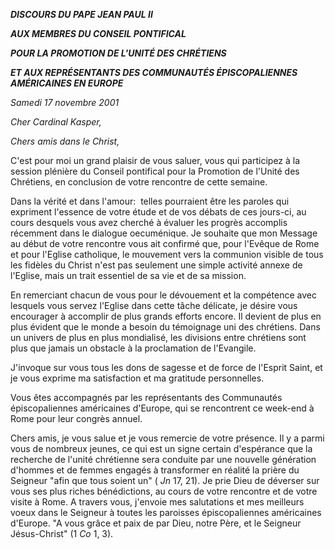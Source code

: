 ***DISCOURS DU PAPE JEAN PAUL II***

***AUX MEMBRES DU CONSEIL PONTIFICAL***

***POUR LA PROMOTION DE L'UNITÉ DES CHRÉTIENS***

***ET AUX REPRÉSENTANTS DES COMMUNAUTÉS ÉPISCOPALIENNES AMÉRICAINES EN EUROPE***

*Samedi 17 novembre 2001*

*Cher Cardinal Kasper,*

*Chers amis dans le Christ,*

C'est pour moi un grand plaisir de vous saluer, vous qui participez à la session plénière du Conseil pontifical pour la Promotion de l'Unité des Chrétiens, en conclusion de votre rencontre de cette semaine.

Dans la vérité et dans l'amour:  telles pourraient être les paroles qui expriment l'essence de votre étude et de vos débats de ces jours-ci, au cours desquels vous avez cherché à évaluer les progrès accomplis récemment dans le dialogue oecuménique. Je souhaite que mon Message au début de votre rencontre vous ait confirmé que, pour l'Evêque de Rome et pour l'Eglise catholique, le mouvement vers la communion visible de tous les fidèles du Christ n'est pas seulement une simple activité annexe de l'Eglise, mais un trait essentiel de sa vie et de sa mission.

En remerciant chacun de vous pour le dévouement et la compétence avec lesquels vous servez l'Eglise dans cette tâche délicate, je désire vous encourager à accomplir de plus grands efforts encore. Il devient de plus en plus évident que le monde a besoin du témoignage uni des chrétiens. Dans un univers de plus en plus mondialisé, les divisions entre chrétiens sont plus que jamais un obstacle à la proclamation de l'Evangile.

J'invoque sur vous tous les dons de sagesse et de force de l'Esprit Saint, et je vous exprime ma satisfaction et ma gratitude personnelles.

Vous êtes accompagnés par les représentants des Communautés épiscopaliennes américaines d'Europe, qui se rencontrent ce week-end à Rome pour leur congrès annuel.

Chers amis, je vous salue et je vous remercie de votre présence. Il y a parmi vous de nombreux jeunes, ce qui est un signe certain d'espérance que la recherche de l'unité chrétienne sera conduite par une nouvelle génération d'hommes et de femmes engagés à transformer en réalité la prière du Seigneur "afin que tous soient un" ( *Jn* 17, 21). Je prie Dieu de déverser sur vous ses plus riches bénédictions, au cours de votre rencontre et de votre visite à Rome. A travers vous, j'envoie mes salutations et mes meilleurs voeux dans le Seigneur à toutes les paroisses épiscopaliennes américaines d'Europe. "A vous grâce et paix de par Dieu, notre Père, et le Seigneur Jésus-Christ" (1 *Co* 1, 3).
